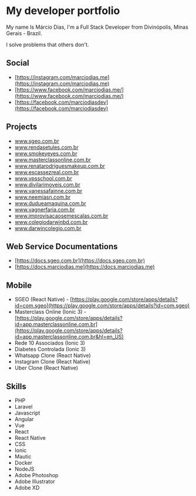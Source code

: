 # My developer portfolio

My name Is Márcio Dias, I'm a Full Stack Developer from Divinópolis, Minas Gerais - Brazil.

I solve problems that others don't.

## Social

- [https://instagram.com/marciodias.me](https://instagram.com/marciodias.me)
- [https://www.facebook.com/marciodias.me/](https://www.facebook.com/marciodias.me/)
- [https://facebook.com/marciodiasdev](https://facebook.com/marciodiasdev)

## Projects

- www.sgeo.com.br
- www.rendasetules.com.br
- www.smokeyeyes.com.br
- www.masterclassonline.com.br
- www.renatarodriguesmakeup.com.br
- www.escassezreal.com.br
- www.vpsschool.com.br
- www.divilarimoveis.com.br
- www.vanessafainne.com.br
- www.neemiasn.com.br
- www.dudueamaquina.com.br
- www.vagnerfaria.com.br
- www.improvisacaosemescalas.com.br
- www.colegiodarwinbd.com.br
- www.darwincolegio.com.br

## Web Service Documentations

- [https://docs.sgeo.com.br](https://docs.sgeo.com.br)
- [https://docs.marciodias.me](https://docs.marciodias.me)

## Mobile
- SGEO (React Native) - [https://play.google.com/store/apps/details?id=com.sgeo](https://play.google.com/store/apps/details?id=com.sgeo)
- Masterclass Online (Ionic 3) - [https://play.google.com/store/apps/details?id=app.masterclassonline.com.br](https://play.google.com/store/apps/details?id=app.masterclassonline.com.br&hl=en_US)
- Rede 10 Associados (Ionic 3)
- Diabetes Controlada (Ionic 3)
- Whatsapp Clone (React Native)
- Instagram Clone (React Native)
- Uber Clone (React Native)

## Skills
- PHP
- Laravel
- Javascript
- Angular
- Vue
- React
- React Native
- CSS
- Ionic
- Mautic
- Docker
- NodeJS
- Adobe Photoshop
- Adobe Illustrator
- Adobe XD

